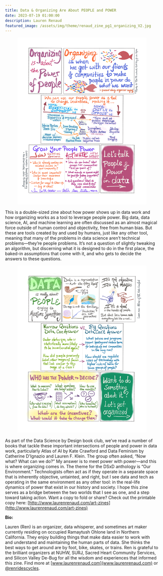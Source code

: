 ```yaml
---
title: Data & Organizing Are About PEOPLE and POWER
date: 2023-07-19 01:00:00
description: Lauren Renaud
featured_image: /assets/img/theme/renaud_zine_pg1_organizing_V2.jpg
---
```


<center>
<figure>
	<img src="../assets/img/theme/renaud_zine_pg1_organizing_V2.jpg" alt="Organizing is about the power of people.">
</figure>
</center>

This is a double-sized zine about how power shows up in data work and how organizing works as a tool to leverage people power.
Big data, data science, AI, and machine learning are often discussed as an almost magical force outside of human control and objectivity, free from human bias. But these are tools created by and used by humans, just like any other tool, meaning that many of the problems in data science aren’t technical problems—they’re people problems. It’s not a question of slightly tweaking an algorithm, but discerning what it is designed to do in the first place, the baked-in assumptions that come with it, and who gets to decide the answers to these questions.

<center>
<figure>
	<img src="../assets/img/theme/renaud_zine_pg2_data_V2.jpg" alt="Data is really about people trying to measure something.">
</figure>
</center>

As part of the Data Science by Design book club, we’ve read a number of books that tackle these important intersections of people and power in data work, particularly Atlas of AI by Kate Crawford and Data Feminism by Catherine D'Ignazio and Lauren F. Klein. The group often asked, “Now what? What can we do?” My answer is to meet power with power—and this is where organizing comes in. The theme for the DSxD anthology is “Our Environment.” Technologists often act as if they operate in a separate space that is inherently objective, untainted, and right, but I see data and tech as operating in the same environment as any other tool: in the real-life dynamics of power that exist in our history and society. I hope this zine serves as a bridge between the two worlds that I see as one, and a step toward taking action.
Want a copy to fold or share? Check out the printable copy here: [http://www.laurenrenaud.com/art-zines](http://www.laurenrenaud.com/art-zines)

**Bio:**

Lauren (Ren) is an organizer, data whisperer, and sometimes art maker currently residing on occupied Ramaytush Ohlone land in Northern California. They enjoy building things that make data easier to work with and understand and maintaining the human parts of data. She thinks the best ways to get around are by foot, bike, skates, or trains. Ren is grateful to the brilliant organizers at NUHW, SURJ, Sacred Heart Community Services, and Silicon Valley De-Bug for all the wisdom and experiences that informed this zine. Find more at [www.laurenrenaud.com](www.laurenrenaud.com) or [@renridescycles](https://twitter.com/renridescycles).
